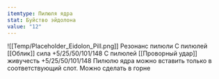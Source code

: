 ```yaml
---
itemtype: Пилюля ядра
stat: Буйство эйдолона
value: "12"
---
```

![[Temp/Placeholder_Eidolon_Pill.png]]
Резонанс пилюли
С пилюлей [[Облик]] сила +5/25/50/101/148
С пилюлей [[Проворный удар]] живучесть +5/25/50/101/148
Пилюлю ядра можно вставить только в соответствующий слот.
Можно сделать в горне
